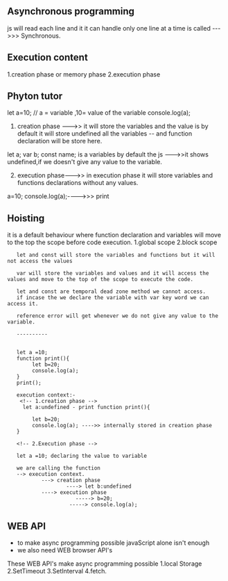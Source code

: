 ## Asynchronous programming
 js will read each line and  it
it can handle only one line at a time is called --->>> Synchronous.

## Execution content
1.creation phase or memory phase
2.execution phase 

## Phyton tutor
let a=10; // a = variable ,10= value of the variable
console.log(a);

1. creation phase --->> it will store the variables and the value is by default it will store undefined
 all the variables -- and function declaration will be store here.

 let a; var b; const name; is a variables
 by default the js --->>it shows undefined,if we doesn't give any value to the variable.

 2. execution phase--->> in execution phase it will store variables and functions declarations without any values.

 a=10;
 console.log(a);---->>> print 


 ## Hoisting
 it is a default behaviour where function declaration and variables will move to the top the scope before code execution. 
       1.global scope
       2.block scope

       let and const will store the variables and functions but it will not access the values

       var will store the variables and values and it will access the values and move to the top of the scope to execute the code.

       let and const are temporal dead zone method we cannot access. 
       if incase the we declare the variable with var key word we can access it.

       reference error will get whenever we do not give any value to the variable.

       ----------


       let a =10;
       function print(){
            let b=20;
            console.log(a);
       }
       print();

       execution context:-
        <!-- 1.creation phase -->
         let a:undefined - print function print(){

            let b=20;
            console.log(a); ---->> internally stored in creation phase 
       }

       <!-- 2.Execution phase -->

       let a =10; declaring the value to variable 

       we are calling the function
       --> execution context.
               ---> creation phase
                       ----> let b:undefined
               ----> execution phase
                          -----> b=20;
                        -----> console.log(a);



## WEB API
  - to make async programming possible javaScript alone isn't enough
  - we also need WEB browser API's

  These WEB API's make async programming possible
  1.local Storage
  2.SetTimeout
  3.SetInterval
  4.fetch.
